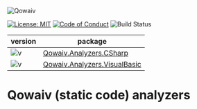 ![Qowaiv](https://github.com/Qowaiv/qowaiv-analzyzers/blob/main/design/qowaiv-logo_linkedin_100x060.jpg)

[![License: MIT](https://img.shields.io/badge/License-MIT-blue.svg)](https://opensource.org/licenses/MIT)
[![Code of Conduct](https://img.shields.io/badge/%E2%9D%A4-code%20of%20conduct-blue.svg?style=flat)](https://github.com/Qowaiv/qowaiv-analyzers/blob/main/CODE_OF_CONDUCT.md)
![Build Status](https://github.com/Qowaiv/qowaiv-analyzers/workflows/Build%20%26%20Test/badge.svg?branch=main)


| version                                                                   | package                                                                                    |
|---------------------------------------------------------------------------|--------------------------------------------------------------------------------------------|
|![v](https://img.shields.io/badge/version-0.0.1-blue.svg?cacheSeconds=3600)|[Qowaiv.Analyzers.CSharp](https://www.nuget.org/packages/Qowaiv.Analyzers.CSharp/)          |
|![v](https://img.shields.io/badge/version-0.0.1-blue.svg?cacheSeconds=3600)|[Qowaiv.Analyzers.VisualBasic](https://www.nuget.org/packages/Qowaiv.Analyzers.VisualBasic/)|

# Qowaiv (static code) analyzers
